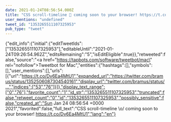 ```yaml
---
date: 2021-01-24T08:56:54.000Z
title: "CSS scroll-timeline 🙌 coming soon to your browser! https://t.co/Dv6Ea4MtU1″"
user_mentions: "undefined"
tweet_id: "1353265511107325953"
pub_type: "tweet"
---
```

{"edit_info":{"initial":{"editTweetIds":["1353265511107325953"],"editableUntil":"2021-01-24T09:26:54.962Z","editsRemaining":"5","isEditEligible":true}},"retweeted":false,"source":"<a href=\"https://tapbots.com/software/tweetbot/mac\" rel=\"nofollow\">Tweetbot for Mac</a>","entities":{"hashtags":[],"symbols":[],"user_mentions":[],"urls":[{"url":"https://t.co/Dv6Ea4MtU1","expanded_url":"https://twitter.com/bramus/status/1352506087304540161","display_url":"twitter.com/bramus/status/…","indices":["53","76"]}]},"display_text_range":["0","76"],"favorite_count":"1","id_str":"1353265511107325953","truncated":false,"retweet_count":"0","id":"1353265511107325953","possibly_sensitive":false,"created_at":"Sun Jan 24 08:56:54 +0000 2021","favorited":false,"full_text":"CSS scroll-timeline \\o/ coming soon to your browser! https://t.co/Dv6Ea4MtU1","lang":"en"}
